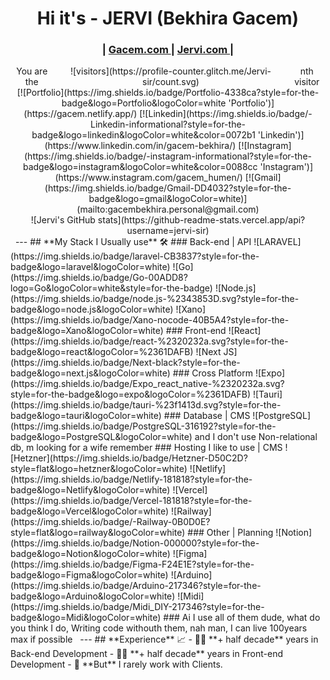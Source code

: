 <!---
<div align="center">
  <img src="Jervi_oneTime_100ms.gif"  width="360px">
</div> 
--!>

<div align="center">
  <h1>Hi it's - JERVI (Bekhira Gacem)</h1>
</div>

<div align="center">
  <h3>
    <span> | </span>
    <a href="https://gacem.netlify.app/">
      Gacem.com
    </a>
    <span> | </span>
    <a href="https://jervi.netlify.app/">
      Jervi.com
    </a>
    <span> | </span>
  </h3>
</div>



<div align="center" style="display:flex; justify-content: center">
<div>
You are the
</div>
<div>

![visitors](https://profile-counter.glitch.me/Jervi-sir/count.svg)

</div>
<div>
nth visitor
</div>
</div>

<div align="center">
  
[![Portfolio](https://img.shields.io/badge/Portfolio-4338ca?style=for-the-badge&logo=Portfolio&logoColor=white 'Portfolio')](https://gacem.netlify.app/)
[![Linkedin](https://img.shields.io/badge/-Linkedin-informational?style=for-the-badge&logo=linkedin&logoColor=white&color=0072b1 'Linkedin')](https://www.linkedin.com/in/gacem-bekhira/)
[![Instagram](https://img.shields.io/badge/-instagram-informational?style=for-the-badge&logo=instagram&logoColor=white&color=0088cc 'Instagram')](https://www.instagram.com/gacem_humen/)
[![Gmail](https://img.shields.io/badge/Gmail-DD4032?style=for-the-badge&logo=gmail&logoColor=white)](mailto:gacembekhira.personal@gmail.com)

</div>

<div align="center">
  
![Jervi's GitHub stats](https://github-readme-stats.vercel.app/api?username=jervi-sir)
  
</div>

&nbsp;

---
## **My Stack I Usually use** 🛠

### Back-end | API

![LARAVEL](https://img.shields.io/badge/laravel-CB3837?style=for-the-badge&logo=laravel&logoColor=white)
![Go](https://img.shields.io/badge/Go-00ADD8?logo=Go&logoColor=white&style=for-the-badge)
![Node.js](https://img.shields.io/badge/node.js-%2343853D.svg?style=for-the-badge&logo=node.js&logoColor=white)
![Xano](https://img.shields.io/badge/Xano-nocode-40B5A4?style=for-the-badge&logo=Xano&logoColor=white)

### Front-end

![React](https://img.shields.io/badge/react-%2320232a.svg?style=for-the-badge&logo=react&logoColor=%2361DAFB)
![Next JS](https://img.shields.io/badge/Next-black?style=for-the-badge&logo=next.js&logoColor=white)

### Cross Platform
![Expo](https://img.shields.io/badge/Expo_react_native-%2320232a.svg?style=for-the-badge&logo=expo&logoColor=%2361DAFB) 
![Tauri](https://img.shields.io/badge/tauri-%23f1413d.svg?style=for-the-badge&logo=tauri&logoColor=white)

### Database | CMS
![PostgreSQL](https://img.shields.io/badge/PostgreSQL-316192?style=for-the-badge&logo=PostgreSQL&logoColor=white)
and I don't use Non-relational db, m looking for a wife remember

### Hosting I like to use | CMS

![Hetzner](https://img.shields.io/badge/Hetzner-D50C2D?style=flat&logo=hetzner&logoColor=white)
![Netlify](https://img.shields.io/badge/Netlify-181818?style=for-the-badge&logo=Netlify&logoColor=white)
![Vercel](https://img.shields.io/badge/Vercel-181818?style=for-the-badge&logo=Vercel&logoColor=white)
![Railway](https://img.shields.io/badge/-Railway-0B0D0E?style=flat&logo=railway&logoColor=white)

### Other | Planning

![Notion](https://img.shields.io/badge/Notion-000000?style=for-the-badge&logo=Notion&logoColor=white)
![Figma](https://img.shields.io/badge/Figma-F24E1E?style=for-the-badge&logo=Figma&logoColor=white)
![Arduino](https://img.shields.io/badge/Arduino-217346?style=for-the-badge&logo=Arduino&logoColor=white)
![Midi](https://img.shields.io/badge/Midi_DIY-217346?style=for-the-badge&logo=Midi&logoColor=white)

### Ai I use

all of them dude, what do you think I do, Writing code withouth them, nah man, I can live 100years max if possible

&nbsp;

---

## **Experience** 📈

- 👨‍💻 **+ half decade** years in Back-end Development
- 👨‍💻 **+ half decade** years in Front-end Development

- 📱 **But** I rarely work with Clients.


